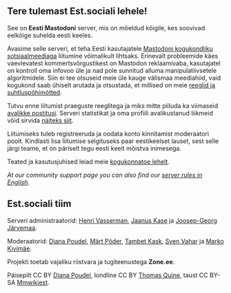 ## Tere tulemast Est.sociali lehele! 

See on **Eesti Mastodoni** server, mis on mõeldud kõigile, kes soovivad eelkõige suhelda eesti keeles.

Avasime selle serveri, et teha Eesti kasutajatele [Mastodoni kogukondliku sotsiaalmeediaga](https://et.wikipedia.org/wiki/Mastodon_(suhtlusvõrgustik)) liitumine võimalikult lihtsaks. Erinevalt probleemide käes vaevlevatest kommertsvõrgustikest on Mastodon reklaamivaba, kasutajatel on kontroll oma infovoo üle ja nad pole sunnitud alluma manipulatiivsetele algoritmidele. Siin ei tee otsuseid meie üle kauge välismaa meediahiid, vaid kogukond saab ühiselt arutada ja otsustada, et millised on meie [reeglid ja suhtluspõhimõtted](https://abi.est.social/docs/reeglite-seletus/).

Tutvu enne liitumist praeguste reeglitega ja miks mitte piiluda ka viimaseid [avalikke postitusi](https://est.social/public/local). Serveri statistikat ja oma profiili avalikustanud liikmeid võid sirvida [näiteks siit](https://palat.ee/mastoboard/).

Liitumiseks tuleb registreeruda ja oodata konto kinnitamist moderaatori poolt. Kindlasti lisa liitumise selgituseks paar eestikeelset lauset, sest selle järgi teame, et on päriselt tegu eesti keelt mõistva inimesega.

Teated ja kasutusjuhised leiad meie [kogukonnatoe lehelt](https://abi.est.social/).

_At our community support page you can also find our [server rules in English](https://abi.est.social/docs/rules/)._

## Est.sociali tiim

Serveri administraatorid: [Henri Vasserman](https://est.social/@henri), [Jaanus Kase](https://est.social/@jaanus) ja [Joosep-Georg Järvemaa](https://est.social/@jgj).

Moderaatorid: [Diana Poudel](https://est.social/@diana), [Märt Põder](https://est.social/@tramm), [Tambet Kask](https://est.social/@tambet), [Sven Vahar](https://est.social/@sven) ja [Marko Kivimäe](https://est.social/@marko).

Projekti toetab vajaliku riistvara ja tugiteenustega **Zone.ee**.

Päisepilt CC BY [Diana Poudel](https://github.com/est-social/est-social.github.io/blob/main/images/header_blank.jpeg), londline CC BY [Thomas Quine](https://www.flickr.com/photos/quinet/44598416660), taust CC BY-SA [Mmwikiest](https://commons.wikimedia.org/wiki/File:Estonian_flag_winter_forest.jpg).
